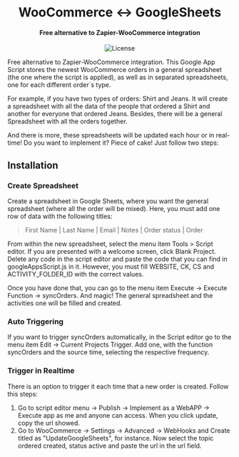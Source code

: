 <h1 align="center">WooCommerce ↔️ GoogleSheets</h1>
<h4 align="center">Free alternative to Zapier-WooCommerce integration</h4>

<p align="center">
  <img alt="License" src="https://img.shields.io/github/license/angeligareta/cheaper-travelling?style=flat-square" />
</p>

Free alternative to Zapier-WooCommerce integration. This Google App Script stores the newest WooCommerce orders in a general spreadsheet (the one where the script is applied), as well as in separated spreadsheets, one for each different order´s type.

For example, if you have two types of orders: Shirt and Jeans. It will create a spreadsheet with all the data of the people that ordered a Shirt and another for everyone that ordered Jeans. Besides, there will be a general Spreadsheet with all the orders together.

And there is more, these spreadsheets will be updated each hour or in real-time! Do you want to implement it? Piece of cake! Just follow two steps:

## Installation
### Create Spreadsheet
Create a spreadsheet in Google Sheets, where you want the general spreadsheet (where all the order will be mixed). Here, you must add one row of data with the following titles:
> First Name	| Last Name |	Email	| Notes |	Order status | Order

From within the new spreadsheet, select the menu item Tools > Script editor. If you are presented with a welcome screen, click Blank Project. Delete any code in the script editor and paste the code that you can find in googleAppsScript.js in it. However, you must fill WEBSITE, CK, CS and ACTIVITY_FOLDER_ID with the correct values.

Once you have done that, you can go to the menu item Execute -> Execute Function -> syncOrders. And magic! The general spreadsheet and the activities one will be filled and created.

### Auto Triggering
If you want to trigger syncOrders automatically, in the Script editor go to the menu item Edit -> Current Projects Trigger. Add one, with the function syncOrders and the source time, selecting the respective frequency.

### Trigger in Realtime
There is an option to trigger it each time that a new order is created. Follow this steps:
1. Go to script editor menu -> Publish -> Implement as a WebAPP -> Execute app as me and anyone can access. When you click update, copy the url showed.
2. Go to WooCommerce -> Settings -> Advanced -> WebHooks and Create titled as "UpdateGoogleSheets", for instance. Now select the topic ordered created, status active and paste the url in the url field.
